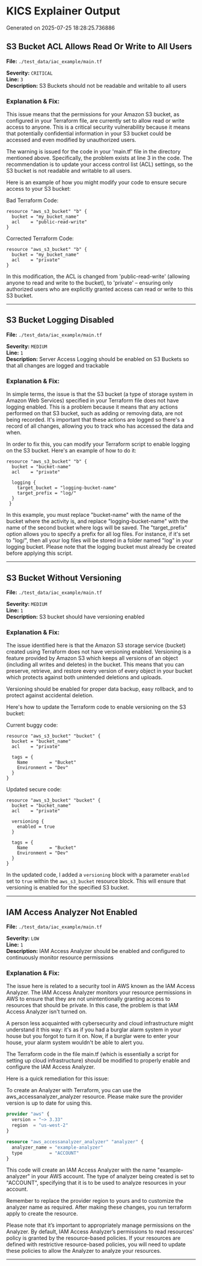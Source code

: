 # KICS Explainer Output

Generated on 2025-07-25 18:28:25.736886

## S3 Bucket ACL Allows Read Or Write to All Users
**File:** `./test_data/iac_example/main.tf`

**Severity:** `CRITICAL`  
**Line:** `3`  
**Description:** S3 Buckets should not be readable and writable to all users

### Explanation & Fix:
This issue means that the permissions for your Amazon S3 bucket, as configured in your Terraform file, are currently set to allow read or write access to anyone. This is a critical security vulnerability because it means that potentially confidential information in your S3 bucket could be accessed and even modified by unauthorized users. 

The warning is issued for the code in your 'main.tf' file in the directory mentioned above. Specifically, the problem exists at line 3 in the code. The recommendation is to update your access control list (ACL) settings, so the S3 bucket is not readable and writable to all users. 

Here is an example of how you might modify your code to ensure secure access to your S3 bucket:

Bad Terraform Code:
```
resource "aws_s3_bucket" "b" {
  bucket = "my_bucket_name"
  acl    = "public-read-write"
}
```
Corrected Terraform Code:
```
resource "aws_s3_bucket" "b" {
  bucket = "my_bucket_name"
  acl    = "private"
}
```
In this modification, the ACL is changed from 'public-read-write' (allowing anyone to read and write to the bucket), to 'private' – ensuring only authorized users who are explicitly granted access can read or write to this S3 bucket.

---

## S3 Bucket Logging Disabled
**File:** `./test_data/iac_example/main.tf`

**Severity:** `MEDIUM`  
**Line:** `1`  
**Description:** Server Access Logging should be enabled on S3 Buckets so that all changes are logged and trackable

### Explanation & Fix:
In simple terms, the issue is that the S3 bucket (a type of storage system in Amazon Web Services) specified in your Terraform file does not have logging enabled. This is a problem because it means that any actions performed on that S3 bucket, such as adding or removing data, are not being recorded. It's important that these actions are logged so there's a record of all changes, allowing you to track who has accessed the data and when.

In order to fix this, you can modify your Terraform script to enable logging on the S3 bucket. Here's an example of how to do it:

```hcl
resource "aws_s3_bucket" "b" {
  bucket = "bucket-name"
  acl    = "private"

  logging {
    target_bucket = "logging-bucket-name"
    target_prefix = "log/"
  }
 }
```
In this example, you must replace "bucket-name" with the name of the bucket where the activity is, and replace "logging-bucket-name" with the name of the second bucket where logs will be saved. The "target_prefix" option allows you to specify a prefix for all log files. For instance, if it's set to "log/", then all your log files will be stored in a folder named "log" in your logging bucket. Please note that the logging bucket must already be created before applying this script.

---

## S3 Bucket Without Versioning
**File:** `./test_data/iac_example/main.tf`

**Severity:** `MEDIUM`  
**Line:** `1`  
**Description:** S3 bucket should have versioning enabled

### Explanation & Fix:
The issue identified here is that the Amazon S3 storage service (bucket) created using Terraform does not have versioning enabled. Versioning is a feature provided by Amazon S3 which keeps all versions of an object (including all writes and deletes) in the bucket. This means that you can preserve, retrieve, and restore every version of every object in your bucket which protects against both unintended deletions and uploads.

Versioning should be enabled for proper data backup, easy rollback, and to protect against accidental deletion.

Here's how to update the Terraform code to enable versioning on the S3 bucket:

Current buggy code:
```hcl
resource "aws_s3_bucket" "bucket" {
  bucket = "bucket_name"
  acl    = "private"

  tags = {
    Name        = "Bucket"
    Environment = "Dev"
  }
}
```

Updated secure code:
```hcl
resource "aws_s3_bucket" "bucket" {
  bucket = "bucket_name"
  acl    = "private"

  versioning {
    enabled = true
  }

  tags = {
    Name        = "Bucket"
    Environment = "Dev"
  }
}
```
In the updated code, I added a `versioning` block with a parameter `enabled` set to `true` within the `aws_s3_bucket` resource block. This will ensure that versioning is enabled for the specified S3 bucket.

---

## IAM Access Analyzer Not Enabled
**File:** `./test_data/iac_example/main.tf`

**Severity:** `LOW`  
**Line:** `1`  
**Description:** IAM Access Analyzer should be enabled and configured to continuously monitor resource permissions

### Explanation & Fix:
The issue here is related to a security tool in AWS known as the IAM Access Analyzer. The IAM Access Analyzer monitors your resource permissions in AWS to ensure that they are not unintentionally granting access to resources that should be private. In this case, the problem is that IAM Access Analyzer isn't turned on.

A person less acquainted with cybersecurity and cloud infrastructure might understand it this way: it's as if you had a burglar alarm system in your house but you forgot to turn it on. Now, if a burglar were to enter your house, your alarm system wouldn't be able to alert you.

The Terraform code in the file main.tf (which is essentially a script for setting up cloud infrastructure) should be modified to properly enable and configure the IAM Access Analyzer.

Here is a quick remediation for this issue:

To create an Analyzer with Terraform, you can use the aws_accessanalyzer_analyzer resource. Please make sure the provider version is up to date for using this.

```terraform
provider "aws" {
  version = "~> 3.33"
  region  = "us-west-2"
}

resource "aws_accessanalyzer_analyzer" "analyzer" {
  analyzer_name = "example-analyzer"
  type          = "ACCOUNT"
}
```
This code will create an IAM Access Analyzer with the name "example-analyzer" in your AWS account. The type of analyzer being created is set to "ACCOUNT", specifying that it is to be used to analyze resources in your account.

Remember to replace the provider region to yours and to customize the analyzer name as required. After making these changes, you run terraform apply to create the resource.

Please note that it’s important to appropriately manage permissions on the Analyzer. By default, IAM Access Analyzer’s permissions to read resources' policy is granted by the resource-based policies. If your resources are defined with restrictive resource-based policies, you will need to update these policies to allow the Analyzer to analyze your resources.

---

